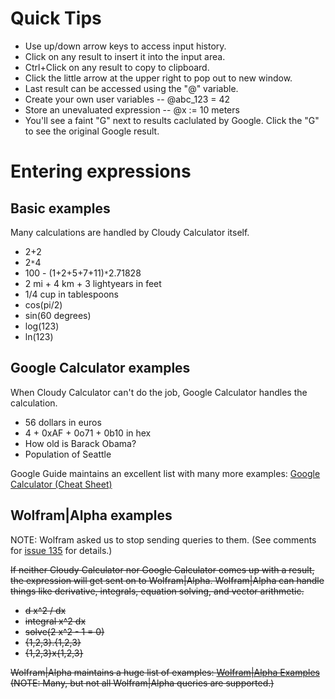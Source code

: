 

# Quick Tips #
  * Use up/down arrow keys to access input history.
  * Click on any result to insert it into the input area.
  * Ctrl+Click on any result to copy to clipboard.
  * Click the little arrow at the upper right to pop out to new window.
  * Last result can be accessed using the "@" variable.
  * Create your own user variables -- @abc\_123 = 42
  * Store an unevaluated expression -- @x := 10 meters
  * You'll see a faint "G" next to results caclulated by Google. Click the "G" to see the original Google result.

# Entering expressions #
## Basic examples ##
Many calculations are handled by Cloudy Calculator itself.
  * 2+2
  * 2`*`4
  * 100 - (1+2+5+7+11)`*`2.71828
  * 2 mi + 4 km + 3 lightyears in feet
  * 1/4 cup in tablespoons
  * cos(pi/2)
  * sin(60 degrees)
  * log(123)
  * ln(123)

## Google Calculator examples ##
When Cloudy Calculator can't do the job, Google Calculator handles the calculation.
  * 56 dollars in euros
  * 4 + 0xAF + 0o71 + 0b10 in hex
  * How old is Barack Obama?
  * Population of Seattle

Google Guide maintains an excellent list with many more examples: [Google Calculator (Cheat Sheet)](http://www.googleguide.com/help/calculator.html)

## Wolfram|Alpha examples ##
NOTE: Wolfram asked us to stop sending queries to them. (See comments for [issue 135](https://code.google.com/p/chromey-calculator/issues/detail?id=135) for details.)

~~If neither Cloudy Calculator nor Google Calculator comes up with a result, the expression will get sent on to Wolfram|Alpha. Wolfram|Alpha can handle things like derivative, integrals, equation solving, and vector arithmetic.~~

  * ~~d x^2 / dx~~
  * ~~integral x^2 dx~~
  * ~~solve(2 x^2 - 1 = 0)~~
  * ~~{1,2,3}.{1,2,3}~~
  * ~~{1,2,3}x{1,2,3}~~

~~Wolfram|Alpha maintains a huge list of examples: [Wolfram|Alpha Examples](http://www.wolframalpha.com/examples/) (NOTE: Many, but not all Wolfram|Alpha queries are supported.)~~